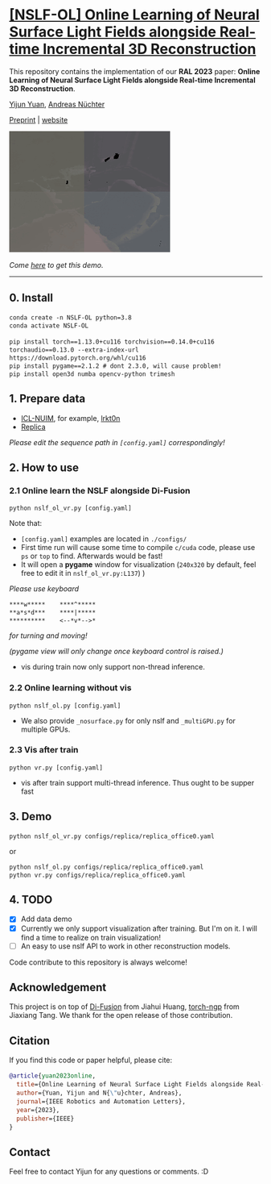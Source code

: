 # [[NSLF-OL] Online Learning of Neural Surface Light Fields alongside Real-time Incremental 3D Reconstruction](https://jarrome.github.io/NSLF-OL/)

This repository contains the implementation of our **RAL 2023** paper: **Online Learning of Neural Surface Light Fields alongside Real-time Incremental 3D Reconstruction**.

[Yijun Yuan](https://jarrome.github.io/), [Andreas Nüchter](https://www.informatik.uni-wuerzburg.de/space/mitarbeiter/nuechter/)

[Preprint](http://arxiv.org/abs/2305.00282) |  [website](https://jarrome.github.io/NSLF-OL/)


<p align="left">
  <img src="./media/office0.gif" alt="vis during traning" />
</p>

*Come [here](https://github.com/Jarrome/NSLF-OL#3-demo) to get this demo.*

---

## 0. Install
```
conda create -n NSLF-OL python=3.8
conda activate NSLF-OL

pip install torch==1.13.0+cu116 torchvision==0.14.0+cu116 torchaudio==0.13.0 --extra-index-url https://download.pytorch.org/whl/cu116
pip install pygame==2.1.2 # dont 2.3.0, will cause problem!
pip install open3d numba opencv-python trimesh
```

## 1. Prepare data
* [ICL-NUIM](https://www.doc.ic.ac.uk/~ahanda/VaFRIC/iclnuim.html), for example, [lrkt0n](http://www.doc.ic.ac.uk/~ahanda/living_room_traj0n_frei_png.tar.gz)
* [Replica](https://github.com/cvg/nice-slam/blob/master/scripts/download_replica.sh)

*Please edit the sequence path in `[config.yaml]` correspondingly!*

## 2. How to use
### 2.1 Online learn the NSLF alongside Di-Fusion
```
python nslf_ol_vr.py [config.yaml]
```
Note that:
* `[config.yaml]` examples are located in `./configs/`
* First time run will cause some time to compile `c/cuda` code, please use `ps` or `top` to find. Afterwards would be fast!
* It will open a **pygame** window for visualization (`240x320` by default, feel free to edit it in `nslf_ol_vr.py:L137`)
)

*Please use keyboard*
```
****w*****    ****^*****
**a*s*d***    ****|***** 
**********    <--*v*-->*
```
*for turning and moving!*

*(pygame view will only change once keyboard control is raised.)*
* vis during train now only support non-thread inference. 

### 2.2 Online learning without vis
```
python nslf_ol.py [config.yaml]
```
* We also provide `_nosurface.py` for only nslf and `_multiGPU.py` for multiple GPUs.


### 2.3 Vis after train
```
python vr.py [config.yaml]
```
* vis after train support multi-thread inference. Thus ought to be supper fast


## 3. Demo
```
python nslf_ol_vr.py configs/replica/replica_office0.yaml
```
or
```
python nslf_ol.py configs/replica/replica_office0.yaml
python vr.py configs/replica/replica_office0.yaml
```

## 4. TODO
- [x] Add data demo
- [x] Currently we only support visualization after training. But I'm on it. I will find a time to realize on train visualization!
- [ ] An easy to use nslf API to work in other reconstruction models.

Code contribute to this repository is always welcome!

## Acknowledgement
This project is on top of [Di-Fusion](https://github.com/huangjh-pub/di-fusion) from Jiahui Huang, [torch-ngp](https://github.com/ashawkey/torch-ngp) from Jiaxiang Tang. We thank for the open release of those contribution.

## Citation
If you find this code or paper helpful, please cite:
```bibtex
@article{yuan2023online,
  title={Online Learning of Neural Surface Light Fields alongside Real-time Incremental 3D Reconstruction},
  author={Yuan, Yijun and N{\"u}chter, Andreas},
  journal={IEEE Robotics and Automation Letters},
  year={2023},
  publisher={IEEE}
}
```

## Contact
Feel free to contact Yijun for any questions or comments. :D
